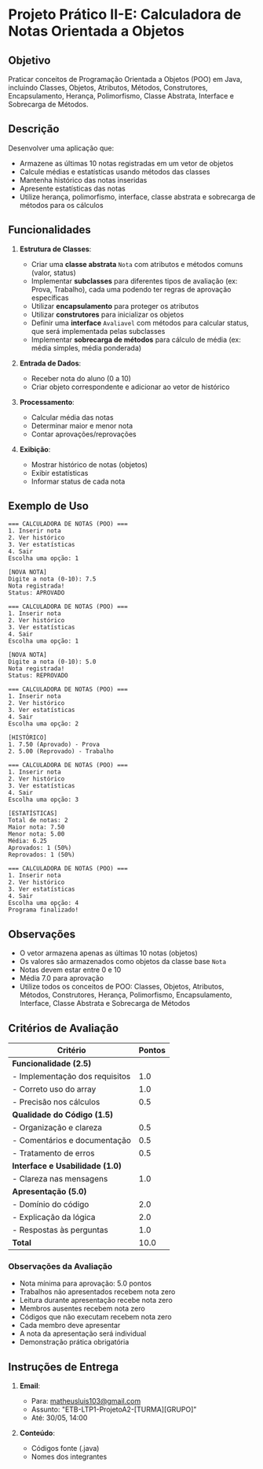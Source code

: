 # Projeto Prático II-E: Calculadora de Notas Orientada a Objetos

## Objetivo
Praticar conceitos de Programação Orientada a Objetos (POO) em Java, incluindo Classes, Objetos, Atributos, Métodos, Construtores, Encapsulamento, Herança, Polimorfismo, Classe Abstrata, Interface e Sobrecarga de Métodos.

## Descrição
Desenvolver uma aplicação que:
- Armazene as últimas 10 notas registradas em um vetor de objetos
- Calcule médias e estatísticas usando métodos das classes
- Mantenha histórico das notas inseridas
- Apresente estatísticas das notas
- Utilize herança, polimorfismo, interface, classe abstrata e sobrecarga de métodos para os cálculos

## Funcionalidades
1. **Estrutura de Classes**:
   - Criar uma **classe abstrata** `Nota` com atributos e métodos comuns (valor, status)
   - Implementar **subclasses** para diferentes tipos de avaliação (ex: Prova, Trabalho), cada uma podendo ter regras de aprovação específicas
   - Utilizar **encapsulamento** para proteger os atributos
   - Utilizar **construtores** para inicializar os objetos
   - Definir uma **interface** `Avaliavel` com métodos para calcular status, que será implementada pelas subclasses
   - Implementar **sobrecarga de métodos** para cálculo de média (ex: média simples, média ponderada)

2. **Entrada de Dados**:
   - Receber nota do aluno (0 a 10)
   - Criar objeto correspondente e adicionar ao vetor de histórico

3. **Processamento**:
   - Calcular média das notas
   - Determinar maior e menor nota
   - Contar aprovações/reprovações

4. **Exibição**:
   - Mostrar histórico de notas (objetos)
   - Exibir estatísticas
   - Informar status de cada nota

## Exemplo de Uso
```
=== CALCULADORA DE NOTAS (POO) ===
1. Inserir nota
2. Ver histórico
3. Ver estatísticas
4. Sair
Escolha uma opção: 1

[NOVA NOTA]
Digite a nota (0-10): 7.5
Nota registrada!
Status: APROVADO

=== CALCULADORA DE NOTAS (POO) ===
1. Inserir nota
2. Ver histórico
3. Ver estatísticas
4. Sair
Escolha uma opção: 1

[NOVA NOTA]
Digite a nota (0-10): 5.0
Nota registrada!
Status: REPROVADO

=== CALCULADORA DE NOTAS (POO) ===
1. Inserir nota
2. Ver histórico
3. Ver estatísticas
4. Sair
Escolha uma opção: 2

[HISTÓRICO]
1. 7.50 (Aprovado) - Prova
2. 5.00 (Reprovado) - Trabalho

=== CALCULADORA DE NOTAS (POO) ===
1. Inserir nota
2. Ver histórico
3. Ver estatísticas
4. Sair
Escolha uma opção: 3

[ESTATÍSTICAS]
Total de notas: 2
Maior nota: 7.50
Menor nota: 5.00
Média: 6.25
Aprovados: 1 (50%)
Reprovados: 1 (50%)

=== CALCULADORA DE NOTAS (POO) ===
1. Inserir nota
2. Ver histórico
3. Ver estatísticas
4. Sair
Escolha uma opção: 4
Programa finalizado!
```

## Observações
- O vetor armazena apenas as últimas 10 notas (objetos)
- Os valores são armazenados como objetos da classe base `Nota`
- Notas devem estar entre 0 e 10
- Média 7.0 para aprovação
- Utilize todos os conceitos de POO: Classes, Objetos, Atributos, Métodos, Construtores, Herança, Polimorfismo, Encapsulamento, Interface, Classe Abstrata e Sobrecarga de Métodos

## Critérios de Avaliação

| Critério                               | Pontos |
|---------------------------------------|--------|
| **Funcionalidade (2.5)**              |        |
| - Implementação dos requisitos        | 1.0    |
| - Correto uso do array               | 1.0    |
| - Precisão nos cálculos              | 0.5    |
| **Qualidade do Código (1.5)**         |        |
| - Organização e clareza              | 0.5    |
| - Comentários e documentação         | 0.5    |
| - Tratamento de erros               | 0.5    |
| **Interface e Usabilidade (1.0)**     |        |
| - Clareza nas mensagens             | 1.0    |
| **Apresentação (5.0)**                |        |
| - Domínio do código                 | 2.0    |
| - Explicação da lógica              | 2.0    |
| - Respostas às perguntas            | 1.0    |
| **Total**                             | 10.0   |

### Observações da Avaliação
- Nota mínima para aprovação: 5.0 pontos
- Trabalhos não apresentados recebem nota zero
- Leitura durante apresentação recebe nota zero
- Membros ausentes recebem nota zero
- Códigos que não executam recebem nota zero
- Cada membro deve apresentar
- A nota da apresentação será individual
- Demonstração prática obrigatória


## Instruções de Entrega
1. **Email**:
   - Para: matheusluis103@gmail.com
   - Assunto: "ETB-LTP1-ProjetoA2-[TURMA][GRUPO]"
   - Até: 30/05, 14:00

2. **Conteúdo**:
   - Códigos fonte (.java)
   - Nomes dos integrantes
